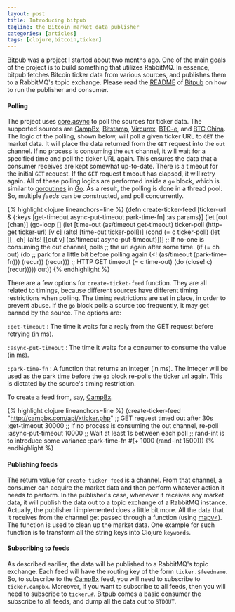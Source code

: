 ```yaml
---
layout: post
title: Introducing bitpub
tagline: the Bitcoin market data publisher
categories: [articles]
tags: [clojure,bitcoin,ticker]
---
```


[Bitpub](https://github.com/marcoy/bitpub) was a project I started about two
months ago. One of the main goals of the project is to build something that
utilizes RabbitMQ. In essence, bitpub fetches Bitcoin ticker data from various
sources, and publishes them to a RabbitMQ's topic exchange. Please read the
[README](https://github.com/marcoy/bitpub/blob/master/README.md) of
[Bitpub](https://github.com/marcoy/bitpub) on how to run the publisher and
consumer.

#### Polling
The project uses [core.async](https://github.com/clojure/core.async) to poll the
sources for ticker data. The supported sources are [CampBx](https://campbx.com),
[Bitstamp](https://www.bitstamp.net), [Vircurex](http://vircurex.com),
[BTC-e](https://btc-e.com), and [BTC China](https://vip.btcchina.com). The logic
of the polling, shown below, will poll a given ticker URL to `GET` the market
data. It will place the data returned from the `GET` request into the `out`
channel. If no process is consuming the `out` channel, it will wait for a
specified time and poll the ticker URL again. This ensures the data that a
consumer receives are kept somewhat up-to-date. There is a timeout for the
initial `GET` request. If the `GET` request timeout has elapsed, it will retry
again. All of these polling logics are performed inside a `go` block, which is
similar to
[goroutines](https://gobyexample.com/goroutines) in [Go](http://golang.org/). As
a result, the polling is done in a thread pool. So, multiple _feeds_ can be
constructed, and poll concurrently.

{% highlight clojure lineanchors=line %}
(defn create-ticker-feed
  [ticker-url & {:keys [get-timeout async-put-timeout park-time-fn] :as params}]
  (let [out (chan)]
    (go-loop []
      (let [time-out (as/timeout get-timeout)
            ticker-poll (http-get ticker-url)
            [v c] (alts! [time-out ticker-poll])]
        (cond
          (= c ticker-poll) (let [[_ ch] (alts! [[out v] (as/timeout async-put-timeout)])]
                              ;; If no-one is consuming the out channel, polls
                              ;; the url again after some time.
                              (if (= ch out)
                                (do
                                  ;; park for a little bit before polling again
                                  (<! (as/timeout (park-time-fn)))
                                  (recur))
                                (recur)))
          ;; HTTP GET timeout
          (= c time-out) (do (close! c)
                             (recur)))))
    out))
{% endhighlight %}

There are a few options for `create-ticket-feed` function. They are all related
to timings, because different sources have different timing restrictions when
polling. The timing restrictions are set in place, in order to prevent abuse. If
the `go` block polls a source too frequently, it may get banned by the source.
The options are:

`:get-timeout`
 : The time it waits for a reply from the GET request before retrying (in ms).

`:async-put-timeout`
 : The time it waits for a consumer to consume the value (in ms).

`:park-time-fn`
 : A function that returns an integer (in ms). The integer will be used as the
   park time before the `go` block re-polls the ticker url again. This is dictated by the
   source's timing restriction.

To create a feed from, say, [CampBx](https://campbx.com).

{% highlight clojure lineanchors=line %}
(create-ticker-feed
  "http://campbx.com/api/xticker.php"
  ;; GET request timed out after 30s
  :get-timeout 30000
  ;; If no process is consuming the out channel, re-poll
  :async-put-timeout 10000
  ;; Wait at least 1s between each poll
  ;; rand-int is to introduce some variance
  :park-time-fn #(+ 1000 (rand-int 1500)))
{% endhighlight %}

#### Publishing feeds
The return value for `create-ticker-feed` is a channel. From that channel, a
consumer can acquire the market data and then perform whatever action it needs
to perform. In the publisher's case, whenever it receives any market data, it
will publish the data out to a topic exchange of a RabbitMQ instance.  Actually,
the publisher I implemented does a little bit more. All the data that it
receives from the channel get passed through a function (using
[mapv\<](http://clojure.github.io/core.async/#clojure.core.async/map<)). The
function is used to clean up the market data. One example for such function is
to transform all the string keys into Clojure `keywords`.

#### Subscribing to feeds
As described earilier, the data will be published to a RabbitMQ's topic
exchange. Each feed will have the routing key of the form `ticker.$feedname`.
So, to subscribe to the [CampBx](https://campbx.com) feed, you will need to
subscribe to `ticker.campbx`. Moreover, if you want to subscribe to all feeds,
then you will need to subscribe to `ticker.#`.
[Bitpub](https://github.com/marcoy/bitpub) comes a basic consumer the subscribe
to all feeds, and dump all the data out to `STDOUT`.

